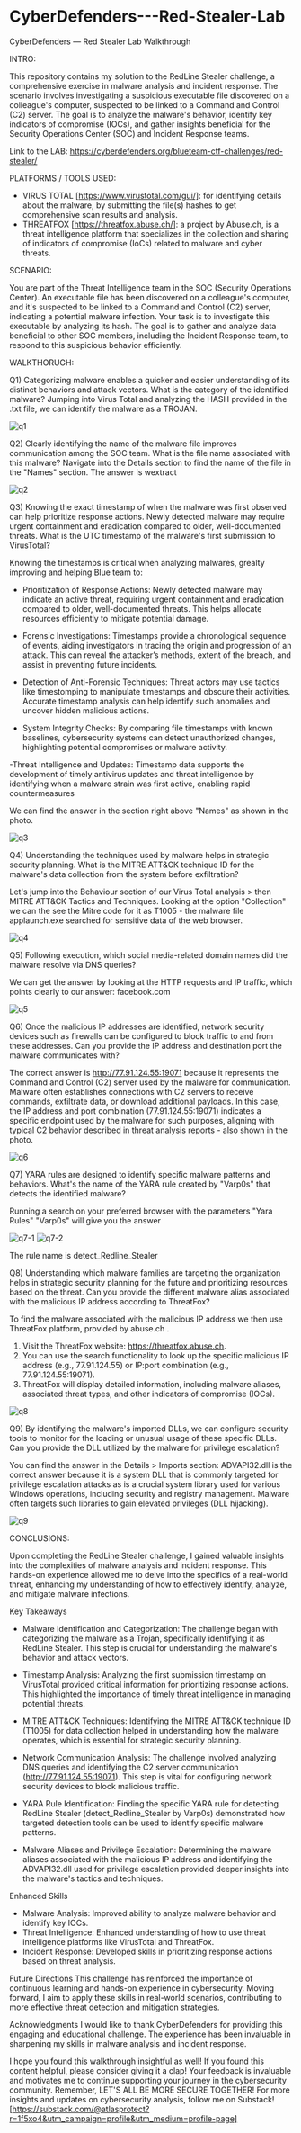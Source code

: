 # CyberDefenders---Red-Stealer-Lab
CyberDefenders — Red Stealer Lab Walkthrough

INTRO:

This repository contains my solution to the RedLine Stealer challenge, a comprehensive exercise in malware analysis and incident response. The scenario involves investigating a suspicious executable file discovered on a colleague's computer, suspected to be linked to a Command and Control (C2) server. The goal is to analyze the malware's behavior, identify key indicators of compromise (IOCs), and gather insights beneficial for the Security Operations Center (SOC) and Incident Response teams.

Link to the LAB: https://cyberdefenders.org/blueteam-ctf-challenges/red-stealer/

PLATFORMS / TOOLS USED:

- VIRUS TOTAL [https://www.virustotal.com/gui/]: for identifying details about the malware, by submitting the file(s) hashes to get comprehensive scan results and analysis.
- THREATFOX [https://threatfox.abuse.ch/]: a project by Abuse.ch, is a threat intelligence platform that specializes in the collection and sharing of indicators of compromise (IoCs) related to malware and cyber threats.
  
SCENARIO:

You are part of the Threat Intelligence team in the SOC (Security Operations Center). An executable file has been discovered on a colleague's computer, and it's suspected to be linked to a Command and Control (C2) server, indicating a potential malware infection.
Your task is to investigate this executable by analyzing its hash. The goal is to gather and analyze data beneficial to other SOC members, including the Incident Response team, to respond to this suspicious behavior efficiently.

WALKTHORUGH:

Q1) Categorizing malware enables a quicker and easier understanding of its distinct behaviors and attack vectors. What is the category of the identified malware?
Jumping into Virus Total and analyzing the HASH provided in the .txt file, we can identify the malware as a TROJAN.

![q1](https://github.com/user-attachments/assets/2a7527f0-b602-45e1-a40d-b2498f9d3608)

Q2) Clearly identifying the name of the malware file improves communication among the SOC team. What is the file name associated with this malware?
Navigate into the Details section to find the name of the file in the "Names" section.
The answer is wextract

![q2](https://github.com/user-attachments/assets/74cb2a7a-5af5-4313-a363-e0a16c7f9091)

Q3) Knowing the exact timestamp of when the malware was first observed can help prioritize response actions. Newly detected malware may require urgent containment and eradication compared to older, well-documented threats. What is the UTC timestamp of the malware's first submission to VirusTotal?

Knowing the timestamps is critical when analyzing malwares, grealty improving and helping Blue team to:
- Prioritization of Response Actions: Newly detected malware may indicate an active threat, requiring urgent containment and eradication compared to older, well-documented threats. This helps allocate resources efficiently to mitigate potential damage.

- Forensic Investigations: Timestamps provide a chronological sequence of events, aiding investigators in tracing the origin and progression of an attack. This can reveal the attacker’s methods, extent of the breach, and assist in preventing future incidents.

- Detection of Anti-Forensic Techniques: Threat actors may use tactics like timestomping to manipulate timestamps and obscure their activities. Accurate timestamp analysis can help identify such anomalies and uncover hidden malicious actions.

- System Integrity Checks: By comparing file timestamps with known baselines, cybersecurity systems can detect unauthorized changes, highlighting potential compromises or malware activity.

-Threat Intelligence and Updates: Timestamp data supports the development of timely antivirus updates and threat intelligence by identifying when a malware strain was first active, enabling rapid countermeasures

We can find the answer in the section right above "Names" as shown in the photo.

![q3](https://github.com/user-attachments/assets/a3b112bc-45d6-4b48-ab7d-b3e9688368cf)

Q4) Understanding the techniques used by malware helps in strategic security planning. What is the MITRE ATT&CK technique ID for the malware's data collection from the system before exfiltration?

Let's jump into the Behaviour section of our Virus Total analysis > then MITRE ATT&CK Tactics and Techniques.
Looking at the option "Collection" we can the see the Mitre code for it as T1005 - the malware file applaunch.exe searched for sensitive data of the web browser.

![q4](https://github.com/user-attachments/assets/2a1a1513-e950-42f2-9b4e-671668541723)

Q5) Following execution, which social media-related domain names did the malware resolve via DNS queries?

We can get the answer by looking at the HTTP requests and IP traffic, which points clearly to our answer: facebook.com

![q5](https://github.com/user-attachments/assets/6681e55b-04a4-4160-b959-f346b99b8b51)

Q6) Once the malicious IP addresses are identified, network security devices such as firewalls can be configured to block traffic to and from these addresses. Can you provide the IP address and destination port the malware communicates with?

The correct answer is http://77.91.124.55:19071 because it represents the Command and Control (C2) server used by the malware for communication. Malware often establishes connections with C2 servers to receive commands, exfiltrate data, or download additional payloads. In this case, the IP address and port combination (77.91.124.55:19071) indicates a specific endpoint used by the malware for such purposes, aligning with typical C2 behavior described in threat analysis reports - also shown in the photo.

![q6](https://github.com/user-attachments/assets/d8bd2c59-8bd3-435e-872c-15c6d97070e9)

Q7) YARA rules are designed to identify specific malware patterns and behaviors. What's the name of the YARA rule created by "Varp0s" that detects the identified malware?

Running a search on your preferred browser with the parameters "Yara Rules" "Varp0s" will give you the answer

![q7-1](https://github.com/user-attachments/assets/adb6875e-2f92-4829-84a0-7172e4f57588)
![q7-2](https://github.com/user-attachments/assets/965b87c5-f2d8-4253-89bd-f5c7da5e37f6)

The rule name is detect_Redline_Stealer

Q8) Understanding which malware families are targeting the organization helps in strategic security planning for the future and prioritizing resources based on the threat. Can you provide the different malware alias associated with the malicious IP address according to ThreatFox?

To find the malware associated with the malicious IP address we then use ThreatFox platform, provided by abuse.ch .
1. Visit the ThreatFox website: https://threatfox.abuse.ch.
2. You can use the search functionality to look up the specific malicious IP address (e.g., 77.91.124.55) or IP:port combination (e.g., 77.91.124.55:19071).
3. ThreatFox will display detailed information, including malware aliases, associated threat types, and other indicators of compromise (IOCs).

![q8](https://github.com/user-attachments/assets/762e73b7-02ac-45fa-86bc-4ba962b9cf79)

Q9) By identifying the malware's imported DLLs, we can configure security tools to monitor for the loading or unusual usage of these specific DLLs. Can you provide the DLL utilized by the malware for privilege escalation?

You can find the answer in the Details > Imports section: ADVAPI32.dll is the correct answer  because it is a system DLL that is commonly targeted for privilege escalation attacks as is a crucial system library used for various Windows operations, including security and registry management. Malware often targets such libraries to gain elevated privileges (DLL hijacking).

![q9](https://github.com/user-attachments/assets/51ff67d3-e313-4a27-b4ae-e4e95d4a825b)


CONCLUSIONS:

Upon completing the RedLine Stealer challenge, I gained valuable insights into the complexities of malware analysis and incident response. This hands-on experience allowed me to delve into the specifics of a real-world threat, enhancing my understanding of how to effectively identify, analyze, and mitigate malware infections.

Key Takeaways
- Malware Identification and Categorization: The challenge began with categorizing the malware as a Trojan, specifically identifying it as RedLine Stealer. This step is crucial for understanding the malware's behavior and attack vectors.

- Timestamp Analysis: Analyzing the first submission timestamp on VirusTotal provided critical information for prioritizing response actions. This highlighted the importance of timely threat intelligence in managing potential threats.

- MITRE ATT&CK Techniques: Identifying the MITRE ATT&CK technique ID (T1005) for data collection helped in understanding how the malware operates, which is essential for strategic security planning.

- Network Communication Analysis: The challenge involved analyzing DNS queries and identifying the C2 server communication (http://77.91.124.55:19071). This step is vital for configuring network security devices to block malicious traffic.

- YARA Rule Identification: Finding the specific YARA rule for detecting RedLine Stealer (detect_Redline_Stealer by Varp0s) demonstrated how targeted detection tools can be used to identify specific malware patterns.

- Malware Aliases and Privilege Escalation: Determining the malware aliases associated with the malicious IP address and identifying the ADVAPI32.dll used for privilege escalation provided deeper insights into the malware's tactics and techniques.

Enhanced Skills
- Malware Analysis: Improved ability to analyze malware behavior and identify key IOCs.
- Threat Intelligence: Enhanced understanding of how to use threat intelligence platforms like VirusTotal and ThreatFox.
- Incident Response: Developed skills in prioritizing response actions based on threat analysis.

Future Directions
This challenge has reinforced the importance of continuous learning and hands-on experience in cybersecurity. Moving forward, I aim to apply these skills in real-world scenarios, contributing to more effective threat detection and mitigation strategies.

Acknowledgments
I would like to thank CyberDefenders for providing this engaging and educational challenge. The experience has been invaluable in sharpening my skills in malware analysis and incident response.

I hope you found this walkthrough insightful as well! If you found this content helpful, please consider giving it a clap! Your feedback is invaluable and motivates me to continue supporting your journey in the cybersecurity community. Remember, LET'S ALL BE MORE SECURE TOGETHER! For more insights and updates on cybersecurity analysis, follow me on Substack! [https://substack.com/@atlasprotect?r=1f5xo4&utm_campaign=profile&utm_medium=profile-page]

